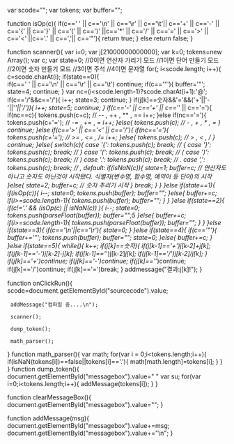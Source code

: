 var scode="";
var tokens;
var buffer="";

function isOp(c){
	if(c==' ' || c=='\n' || c=='\r' || c=='\t'|| c=='+' || c=='-' || c=='{' || c=='}' || c=='(' || c==')' ||c=='*' || c=='/' || c=='=' || c=='>' || c=='<' ||c=='.' || c==','|| c=='"'){
		return true;
	}
	else return false;
}

function scanner(){
	var i=0;
	var j[21000000000000];
	var k=0;
	tokens=new Array();
  	var c;
	var state=0; //0이면 연산자 가리기 모드
				 //1이면 단어 만들기 모드
            //2이면 숫자 만들기 모드
            //3이면 주석
            //4이면 문자열
	for(; i<scode.length; i++){
		c=scode.charAt(i);
		if(state==0){		
        if(c==' ' || c=='\n' || c=='\r' || c=='\t') continue;
			if(c=='"'){
				buffer='"';
				state=4;
				continue;
			}
        var nc=(i<scode.length-1)?scode.charAt(i+1):'@';
			if(c=='/'&&c=='/'){
				i++;
				state=3;
				continue;
			}
      if(j[k]==숫자&&'='&&('+'||'-'||'*'||'/')){
      i++;
      state=5;
      continue;
      }
			if(c=='-' || c=='+' || c=='*' || c=='='){
				if(nc==c){
					tokens.push(c+c); // -- , ++ , ** , ==
					i++;
				}else if(nc=='='){
					tokens.push(c+'='); // -= , += , *= 
					i++;
				}else{
					tokens.push(c); // - , + , * , =
				}
				continue;
			}else if(c=='>' || c=='<' || c=='/'){
				if(nc=='='){
					tokens.push(c+'='); // >= , <= , /=
					i++;
				}else{
					tokens.push(c); // > , < , /
				}
				continue;
			}else{
            	switch(c){
                	case '{': tokens.push(c); break; // {
                	case '}': tokens.push(c); break; // }
                	case '(': tokens.push(c); break; // (
						case ')': tokens.push(c); break; // )
						case '.': tokens.push(c); break; // .
						case ',': tokens.push(c); break; // ,
                	default:
                	    if(isNaN(c)){
                	        state=1; buffer=c; // 연산자도 아니고 숫자도 아닌것이 시작됐다. 식별자(변수명, 함수명, 예약어 등 단어)의 시작
                    }else{
                        	state=2; buffer=c; // 숫자 추리기 시작
                    }
							break;
        		 }
			}
		}else if(state==1){
		    if(isOp(c)){
				i--;
				state=0;
				tokens.push(buffer);
				buffer="";
			}else{
				buffer+=c;
				if(i>=scode.length-1){
					tokens.push(buffer);
					buffer="";
				}
			}
		}else if(state==2){ 
			if(c!='.' && (isOp(c) || isNaN(c)) ){
				i--;
				state=0;
				tokens.push(parseFloat(buffer)); 
				buffer="";5
			}else{
				buffer+=c;
				if(i>=scode.length-1){
					tokens.push(parseFloat(buffer));
					buffer="";
				}
			}
		}else if(state==3){
			if(c=='\n'||c=='\r'){
				state=0;
			}
		}else if(state==4){
			if(c=='"'){
				buffer+='"';
				tokens.push(buffer);
				buffer="";
				state=0;
			}else{
				buffer+=c;
			}
		}else if(state==5){
					while(){
			k++;
			if(j[k]==숫자){
				if(j[k-1]=='+')j[k-2]+j[k];
			  if(j[k-1]=='-')j[k-2]-j[k];
	  		if(j[k-1]=='*')j[k-2]*j[k];
	  		if(j[k-1]=='/')j[k-2]/j[k];
			}
			if(j[k]=='+')continue;
			if(j[k]=='-')continue;
			if(j[k]=='*')continue;
			if(j[k]=='/')continue;
			if(j[k]=='=')break;
	}
	addmessage("결과:j[k]!");
}

function onClickRun(){
     scode=document.getElementById("sourcecode").value;

     addMessage("컴파일 중....\n");
     
     scanner();	
     
     dump_token();
     
     math_parser();
}
function math_parser(){
	var math;
	for(var i = 0;i<tokens.length;i++){
		if(isNaN(tokens[i])==false||tokens[i]=='.'){
			math[math.length]=tokens[i];
		}
	}
} 
function dump_token(){
	 document.getElementById("messagebox").value=" "
    var su;
    for(var i=0;i<tokens.length;i++){
        addMessage(tokens[i]);
    }
}

function clearMessageBox(){
    document.getElementById("messagebox").value="";
}

function addMessage(msg){
    document.getElementById("messagebox").value+=msg;
    document.getElementById("messagebox").value+="\n";
}
